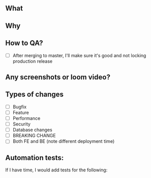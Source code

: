 <!-- Write a single line to summarize your change in the Title above. -->
<!-- Remember to keep updating PR as needed. Reviewers love seeing updates! -->

## What

<!-- Describe your changes in detail. -->
<!-- If frontend, specific Figma link or screenshot of the page helps. -->

## Why

<!-- Why is this change required? What problem does it solve? -->
<!-- If it fixes an open issue, please link to the issue here. -->

## How to QA?

<!-- Share a checklist how you tested and will test your changes. -->
<!-- Mention how your change affects the rest of the system. -->
<!-- To deploy PR backend to staging, go to https://github.com/nanocohub/xshop/actions/workflows/ecs-deploy-stag.yml -->
<!-- To deploy PR frontend to staging, go to https://github.com/nanocohub/xshop/actions/workflows/deploy-frontend-staging.yml -->

- [ ] After merging to master, I'll make sure it's good and not locking production release

## Any screenshots or loom video?

<!-- It really helps!! Sometimes while making screenshots or videos, we realize we need to test or explain better. -->
<!-- Frontend: help us see your changes visually please. Backend: when screenshots can't tell the story, loom video has been awesome so far -->

## Types of changes

- [ ] Bugfix
- [ ] Feature
- [ ] Performance
- [ ] Security
- [ ] Database changes
- [ ] BREAKING CHANGE
- [ ] Both FE and BE (note different deployment time)

## Automation tests:

If I have time, I would add tests for the following:

<!-- Share a list of useful test cases you think can be automated but you don't have time or experience to do so -->
